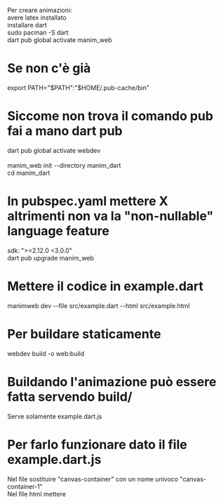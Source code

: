 Per creare animazioni: <br>
avere latex installato <br>
installare dart <br>
sudo pacman -S dart <br>
dart pub global activate manim_web <br>
# Se non c'è già <br>
export PATH="$PATH":"$HOME/.pub-cache/bin" <br>
# Siccome non trova il comando pub fai a mano dart pub <br>
dart pub global activate webdev <br>
 <br>
manim_web init --directory manim_dart <br>
cd manim_dart <br>
# In pubspec.yaml mettere X altrimenti non va la "non-nullable" language feature <br>
  sdk: ">=2.12.0 <3.0.0" <br>
dart pub upgrade manim_web <br>

# Mettere il codice in example.dart  <br>
manimweb dev --file src/example.dart --html src/example.html <br>
# Per buildare staticamente <br>
webdev build -o web:build <br>
# Buildando l'animazione può essere fatta servendo build/  <br>
Serve solamente example.dart.js<br>

# Per farlo funzionare dato il file example.dart.js <br>
Nel file sostituire "canvas-container" con un nome univoco "canvas-container-1" <br>
Nel file html mettere <br>
    <div id="canvas-container-1"></div> <br>
    <script src="example.dart.js"></script> <br>
